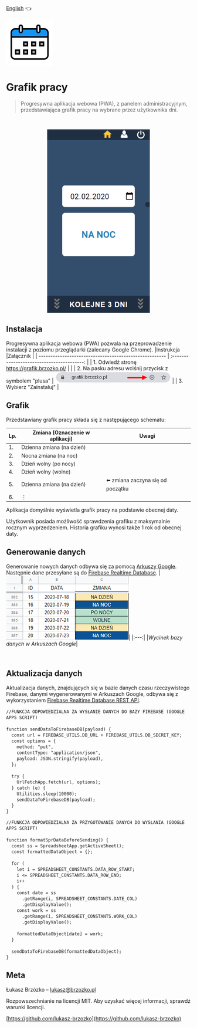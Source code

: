 [English](README.md) :point_left:

[![Ikona kalendarza](./readme-assets/logo128.png)](https://grafik.brzozko.pl/)

# Grafik pracy

> Progresywna aplikacja webowa (PWA), z panelem administracyjnym, przedstawiająca grafik pracy na wybrane przez użytkownika dni.

 </br>

<p align="center">
  <img height="500" src="./readme-assets/presentation.gif" alt="Prezentacja głównego widoku aplikacji" />
</p>

## Instalacja

Progresywna aplikacja webowa (PWA) pozwala na przeprowadzenie instalacji z poziomu przeglądarki (zalecany Google Chrome).
|Instrukcja |Załącznik |
| ------------------------------------------------------ | :----------------------------------------: |
| 1. Odwiedź stronę https://grafik.brzozko.pl/ | |
| 2. Na pasku adresu wciśnij przycisk z symbolem "plusa" | ![Presentation](readme-assets/install.png) |
| 3. Wybierz "Zainstaluj" |

## Grafik

Przedstawiany grafik pracy składa się z następującego schematu:

| Lp. | Zmiana (Oznaczenie w aplikacji) | Uwagi                                       |
| --- | ------------------------------- | ------------------------------------------- |
| 1.  | Dzienna zmiana (na dzień)       |
| 2.  | Nocna zmiana (na noc)           |
| 3.  | Dzień wolny (po nocy)           |
| 4.  | Dzień wolny (wolne)             |
| 5.  | Dzienna zmiana (na dzień)       | :arrow_left: zmiana zaczyna się od początku |
| 6.  | ⋮                               |

Aplikacja domyślnie wyświetla grafik pracy na podstawie obecnej daty.

Użytkownik posiada możliwość sprawdzenia grafiku z maksymalnie rocznym wyprzedzeniem. Historia grafiku wynosi także 1 rok od obecnej daty.

## Generowanie danych

Generowanie nowych danych odbywa się za pomocą [Arkuszy Google](https://www.google.pl/intl/pl/sheets/about/). Następnie dane przesyłane są do [Firebase Realtime Database](https://firebase.google.com/docs/database/).
|![Presentation](readme-assets/sheetsDB.png)|
|:---:|
|_Wycinek bazy danych w Arkuszach Google_|

</br>

## Aktualizacja danych

Aktualizacja danych, znajdujących się w bazie danych czasu rzeczywistego Firebase, danymi wygenerowanymi w Arkuszach Google, odbywa się z wykorzystaniem [Firebase Realtime Database REST API](https://firebase.google.com/docs/database/rest/start).

```
//FUNKCJA ODPOWIEDZIALNA ZA WYSŁANIE DANYCH DO BAZY FIREBASE (GOOGLE APPS SCRIPT)

function sendDataToFirebaseDB(payload) {
  const url = FIREBASE_UTILS.DB_URL + FIREBASE_UTILS.DB_SECRET_KEY;
  const options = {
    method: "put",
    contentType: "application/json",
    payload: JSON.stringify(payload),
  };

  try {
    UrlFetchApp.fetch(url, options);
  } catch (e) {
    Utilities.sleep(10000);
    sendDataToFirebaseDB(payload);
  }
}

```

```
//FUNKCJA ODPOWIEDZIALNA ZA PRZYGOTOWANIE DANYCH DO WYSŁANIA (GOOGLE APPS SCRIPT)

function formatSprDataBeforeSending() {
  const ss = SpreadsheetApp.getActiveSheet();
  const formattedDataObject = {};

  for (
    let i = SPREADSHEET_CONSTANTS.DATA_ROW_START;
    i <= SPREADSHEET_CONSTANTS.DATA_ROW_END;
    i++
  ) {
    const date = ss
      .getRange(i, SPREADSHEET_CONSTANTS.DATE_COL)
      .getDisplayValue();
    const work = ss
      .getRange(i, SPREADSHEET_CONSTANTS.WORK_COL)
      .getDisplayValue();

    formattedDataObject[date] = work;
  }

  sendDataToFirebaseDB(formattedDataObject);
}

```

## Meta

Łukasz Brzózko – lukasz@brzozko.pl

Rozpowszechnianie na licencji MIT. Aby uzyskać więcej informacji, sprawdź warunki licencji.

[https://github.com/lukasz-brzozko](https://github.com/lukasz-brzozko)
